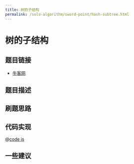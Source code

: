 ```yaml
---
title: 树的子结构
permalink: /solo-algorithm/sword-point/hash-subtree.html
---
```


# 树的子结构

## 题目链接

- [牛客网]()

## 题目描述

## 刷题思路

## 代码实现

@[code js](@algorithm/sword-point/树/hasSubTree.js)

## 一些建议
